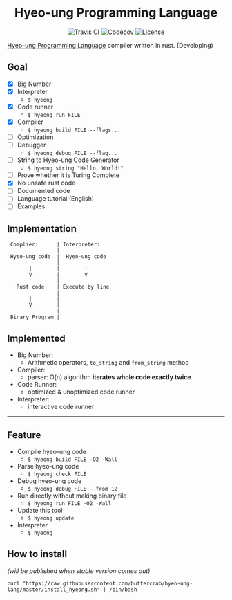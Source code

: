 <h1 align="center">Hyeo-ung Programming Language</h1>

<p align="center">
<a href="https://travis-ci.com/buttercrab/hyeo-ung-lang">
<img alt="Travis CI" src="https://img.shields.io/travis/com/buttercrab/hyeo-ung-lang?style=flat-square"/>
</a>
<a href="https://codecov.io/gh/buttercrab/hyeo-ung-lang">
<img alt="Codecov" src="https://img.shields.io/codecov/c/github/buttercrab/hyeo-ung-lang?style=flat-square"/>
</a>
<a href="https://github.com/buttercrab/hyeo-ung-lang/blob/master/LICENSE">
<img alt="License" src="https://img.shields.io/github/license/buttercrab/hyeo-ung-lang?style=flat-square"/>
</a>
</p>

[Hyeo-ung Programming Language](https://gist.github.com/xnuk/d9f883ede568d97caa158255e4b4d069) compiler written in rust.
(Developing)

## Goal

- [x] Big Number
- [x] Interpreter
  + `$ hyeong`
- [x] Code runner
  + `$ hyeong run FILE`
- [x] Compiler
  + `$ hyeong build FILE --flags...`
- [ ] Optimization
- [ ] Debugger
  + `$ hyeong debug FILE --flag...`
- [ ] String to Hyeo-ung Code Generator
  + `$ hyeong string "Hello, World!"`
- [ ] Prove whether it is Turing Complete
- [x] No unsafe rust code
- [ ] Documented code
- [ ] Language tutorial (English)
- [ ] Examples

## Implementation

```
 Complier:      | Interpreter:
                | 
 Hyeo-ung code  |  Hyeo-ung code
                | 
       |        |        |
       V        |        V
                | 
   Rust code    | Execute by line
                | 
       |        | 
       V        | 
                | 
 Binary Program | 
```

## Implemented

- Big Number:
  + Arithmetic operators, `to_string` and `from_string` method
- Compiler:
  + parser: O(n) algorithm **iterates whole code exactly twice**
- Code Runner:
  + optimized & unoptimized code runner
- Interpreter:
  + interactive code runner
  
---

## Feature

- Compile hyeo-ung code
  + `$ hyeong build FILE -O2 -Wall`
- Parse hyeo-ung code
  + `$ hyeong check FILE`
- Debug hyeo-ung code
  + `$ hyeong debug FILE --from 12`
- Run directly without making binary file
  + `$ hyeong run FILE -O2 -Wall`
- Update this tool
  + `$ hyeong update`
- Interpreter
  + `$ hyeong`
  
## How to install

*(will be published when stable version comes out)*

```shell script
curl "https://raw.githubusercontent.com/buttercrab/hyeo-ung-lang/master/install_hyeong.sh" | /bin/bash
```